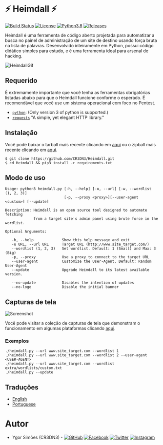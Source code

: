 # ⚡️ Heimdall ⚡️
[![Build Status](https://travis-ci.org/CR3DN3/Heimdall.svg?branch=master)](https://travis-ci.org/CR3DN3/Heimdall) [![License](https://img.shields.io/badge/License-MIT-critical.svg?style=flat&logo=)](https://github.com/CR3DN3/Heimdall/blob/master/LICENSE) [![Python3.8](https://img.shields.io/badge/Python-3.8-yellow.svg?style=flat&logo=python)](https://www.python.org/) [![Releases](https://img.shields.io/badge/release-v4.1--stable-green)](https://github.com/CR3DN3/Heimdall/releases/tag/v4.1-stable)

Heimdall é uma ferramenta de código aberto projetada para automatizar a busca no painel de administração de um site de destino usando força bruta na lista de palavras. Desenvolvido inteiramente em Python, possui código didático simples para estudo, e é uma ferramenta ideal para arsenal de hacking.

![HeimdallGif](https://raw.githubusercontent.com/CR3DN3/Heimdall/master/doc/images/heimdall.gif)

## Requerido

É extremamente importante que você tenha as ferramentas obrigatórias listadas abaixo para que o Heimdall funcione conforme o esperado.
É recomendável que você use um sistema operacional com foco no Pentest.

* [`python`](https://www.python.org/): (Only version 3 of python is supported.)
* [`requests`](https://requests.readthedocs.io/) "A simple, yet elegant HTTP library."

## Instalação

Você pode baixar o tarball mais recente clicando em [aqui](https://github.com/CR3DN3/Heimdall/tarball/master) ou o zipball mais recente clicando em [aqui](https://github.com/CR3DN3/Heimdall/zipball/master).

    $ git clone https://github.com/CR3DN3/Heimdall.git
    $ cd Heimdall && pip3 install -r requirements.txt

## Modo de uso

```
Usage: python3 heimdall.py [-h, --help] [-u, --url] [-w, --wordlist (1, 2, 3)]
                           [-p, --proxy <proxy>][--user-agent <custom>] [--update]

Description: Heimdall is an open source tool designed to automate fetching 
             from a target site's admin panel using brute force in the wordlist.

Optional Arguments:

   -h, --help             Show this help message and exit
   -u URL, --url URL      Target URL (http://www.site_target.com/)
   --wordlist (1, 2, 3)   Set wordlist. Default: 1 (Small) and Max: 3 (Big)
   -p, --proxy            Use a proxy to connect to the target URL
   --user-agent           Customize the User-Agent. Default: Random User-Agent
   --update               Upgrade Heimdall to its latest available version.
   
   --no-update            Disables the intention of updates
   --no-logo              Disable the initial banner
```

## Capturas de tela

![Screenshot](https://raw.githubusercontent.com/CR3DN3/Heimdall/master/doc/images/screenshots/screenshot.png)

Você pode visitar a coleção de capturas de tela que demonstram o funcionamento em algumas plataformas clicando [aqui](https://github.com/CR3DN3/Heimdall/tree/master/doc/images/screenshots).

### Exemplos

```
./heimdall.py --url www.site_target.com --wordlist 1
./heimdall.py --url www.site_target.com --wordlist 2 --user-agent <USER-AGENT>
./heimdall.py --url www.site_target.com --wordlist extra/wordlists/custom.txt
./heimdall.py --update
```

## Traduções

* [English](https://github.com/CR3DN3/Heimdall/blob/master/README.md)
* [Portuguese](https://github.com/CR3DN3/Heimdall/blob/master/doc/translations/README-pt-BR.md)

# Autor
* Ygor Simões (CR3DN3) - [![GitHub](https://img.shields.io/badge/GitHub-CR3DN3-inactive.svg?style=social&logo=github)](https://github.com/CR3DN3/)
[![Facebook](https://img.shields.io/badge/Facebook-inactive.svg?style=social&logo=Facebook)](https://www.facebook.com/oldygor/)
[![Twitter](https://img.shields.io/badge/Twitter-CR3DN3-inactive.svg?style=social&logo=twitter)](https://twitter.com/CR3DN3/)
[![Instagram](https://img.shields.io/badge/Instagram-inactive.svg?style=social&logo=Instagram)](https://instagram.com/oldygor)
